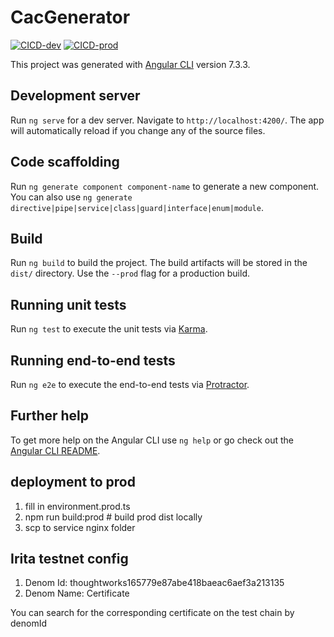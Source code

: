 # CacGenerator

[![CICD-dev](https://github.com/tw-bc-group/certification-management/actions/workflows/dev.yml/badge.svg)](https://github.com/tw-bc-group/certification-management/actions/workflows/dev.yml) [![CICD-prod](https://github.com/tw-bc-group/certification-management/actions/workflows/prod.yml/badge.svg)](https://github.com/tw-bc-group/certification-management/actions/workflows/prod.yml)

This project was generated with [Angular CLI](https://github.com/angular/angular-cli) version 7.3.3.

## Development server

Run `ng serve` for a dev server. Navigate to `http://localhost:4200/`. The app will automatically reload if you change any of the source files.

## Code scaffolding

Run `ng generate component component-name` to generate a new component. You can also use `ng generate directive|pipe|service|class|guard|interface|enum|module`.

## Build

Run `ng build` to build the project. The build artifacts will be stored in the `dist/` directory. Use the `--prod` flag for a production build.

## Running unit tests

Run `ng test` to execute the unit tests via [Karma](https://karma-runner.github.io).

## Running end-to-end tests

Run `ng e2e` to execute the end-to-end tests via [Protractor](http://www.protractortest.org/).

## Further help

To get more help on the Angular CLI use `ng help` or go check out the [Angular CLI README](https://github.com/angular/angular-cli/blob/master/README.md).


## deployment to prod
1. fill in environment.prod.ts
2. npm run build:prod # build prod dist locally
3. scp to service nginx folder

## Irita testnet config
1. Denom Id:
   thoughtworks165779e87abe418baeac6aef3a213135
2. Denom Name: Certificate

You can search for the corresponding certificate on the test chain by denomId

